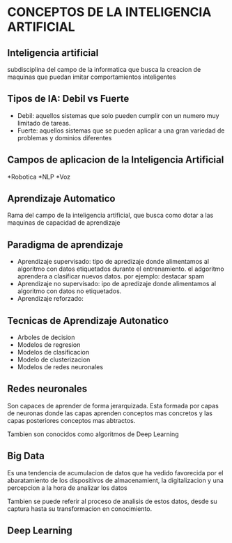 # CONCEPTOS DE LA INTELIGENCIA ARTIFICIAL 

## Inteligencia artificial

subdisciplina del campo de la informatica que busca la creacion de maquinas que puedan imitar comportamientos inteligentes

## Tipos de IA: Debil vs Fuerte

* Debil: aquellos sistemas que solo pueden cumplir con un numero muy limitado de tareas.
* Fuerte: aquellos sistemas que se pueden aplicar a una gran variedad de problemas y dominios diferentes

## Campos de aplicacion de la Inteligencia Artificial

*Robotica
*NLP
*Voz

## Aprendizaje Automatico 

Rama del campo de la inteligencia artificial, que busca como dotar a las maquinas de capacidad de aprendizaje

## Paradigma de aprendizaje

* Aprendizaje supervisado: tipo de apredizaje donde alimentamos al algoritmo con datos etiquetados durante el entrenamiento. el adgoritmo aprendera a clasificar nuevos datos. por ejemplo: destacar spam
* Aprendizaje no supervisado: ipo de apredizaje donde alimentamos al algoritmo con datos no etiquetados. 
* Aprendizaje reforzado: 

## Tecnicas de Aprendizaje Autonatico

* Arboles de decision 
* Modelos de regresion
* Modelos de clasificacion
* Modelo de clusterizacion
* Modelos de redes neuronales

## Redes neuronales

Son capaces de aprender de forma jerarquizada. Esta formada por capas de neuronas donde las capas aprenden conceptos mas concretos y las capas posteriores conceptos mas abtractos.

Tambien son conocidos como algoritmos de Deep Learning

## Big Data

Es una tendencia de acumulacion de datos que ha vedido favorecida por el abaratamiento de los dispositivos de almacenamient, la digitalizacion y una percepcion a la hora de analizar los datos

Tambien se puede referir al proceso de analisis de estos datos, desde su captura hasta su transformacion en conocimiento.

## Deep Learning

